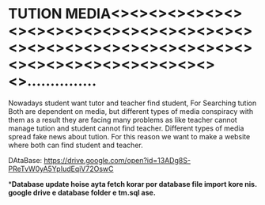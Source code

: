 # TUTION MEDIA<><><><><><><><><><><><><><><><><><><><><><><><><><><><><><><><><><><><><><><><><><><><><>...............

Nowadays student want tutor and teacher find student, For Searching tution  Both are dependent on media, but different types of media conspiracy with them as a result they are facing many problems as like teacher cannot manage tution and student cannot find teacher. Different types of media spread  fake news about tution. For this reason we want to make a website where both can find student and teacher.

DAtaBase:    https://drive.google.com/open?id=13ADg8S-PReTvW0yA5YpIudEqiV72OswC


*******Database update hoise ayta fetch korar por database file import kore nis.
google drive e database folder e tm.sql ase.******

